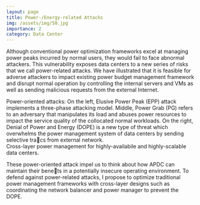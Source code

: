 ```yaml
---
layout: page
title: Power-/Energy-related Attacks
img: /assets/img/50.jpg
importance: 2
category: Data Center
---
```

Although conventional power optimization frameworks excel at managing power peaks incurred by normal users, they would fail to face abnormal attackers. This vulnerability exposes data centers to a new series of risks that we call power-related attacks. We have illustrated that it is feasible for adverse attackers to impact existing power budget management framework and disrupt normal operation by controlling the internal servers and VMs as well as sending malicious requests from the external Internet.

<div class="row">
    <div class="col-sm mt-3 mt-md-0">
        <img class="img-fluid rounded z-depth-1" src="{{ '/assets/img/1.jpg' | relative_url }}" alt="" title="example image"/>
    </div>
    <div class="col-sm mt-3 mt-md-0">
        <img class="img-fluid rounded z-depth-1" src="{{ '/assets/img/3.jpg' | relative_url }}" alt="" title="example image"/>
    </div>
    <div class="col-sm mt-3 mt-md-0">
        <img class="img-fluid rounded z-depth-1" src="{{ '/assets/img/5.jpg' | relative_url }}" alt="" title="example image"/>
    </div>
</div>
<div class="caption">
    Power-oriented attacks: On the left, Elusive Power Peak (EPP) attack implements a three-phase attacking model. Middle, Power Grab (PG) refers to an adversary that manipulates its load and abuses power resources to impact the service quality of the collocated normal workloads. On the right, Denial of Power and Energy (DOPE) is a new type of threat which overwhelms the power management system of data centers by sending selective tracs from external network.
</div>
<div class="row">
    <div class="col-sm mt-2 mt-md-0">
        <img class="img-fluid rounded z-depth-1" src="{{ '/assets/img/50.jpg' | relative_url }}" alt="" title="example image"/>
    </div>
</div>
<div class="caption">
    Cross-layer power management for highly-availabile and highly-scalable data centers.
</div>

These power-oriented attack impel us to think about how APDC can maintain their benets in a potentially insecure operating environment. To defend against power-related attacks, I propose to optimize traditional power management frameworks with cross-layer designs such as coordinating the network balancer and power manager to prevent the DOPE.